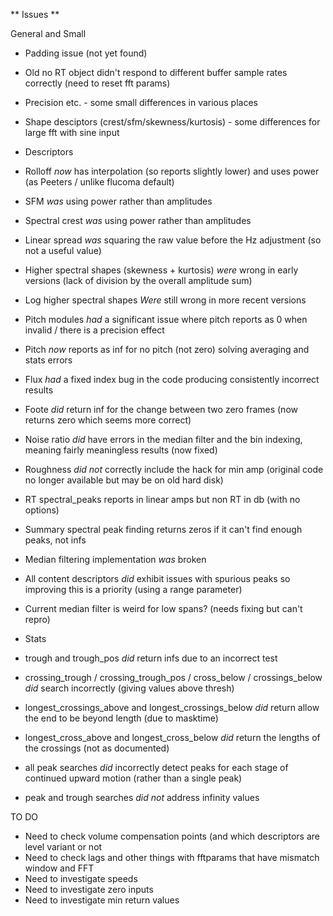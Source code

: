 ** Issues **

General and Small

* Padding issue (not yet found)
* Old no RT object didn't respond to different buffer sample rates correctly (need to reset fft params)
* Precision etc. - some small differences in various places
* Shape desciptors (crest/sfm/skewness/kurtosis) - some differences for large fft with sine input

* Descriptors

* Rolloff *now* has interpolation (so reports slightly lower) and uses power (as Peeters / unlike flucoma default)
* SFM *was* using power rather than amplitudes
* Spectral crest *was* using power rather than amplitudes
* Linear spread *was* squaring the raw value before the Hz adjustment (so not a useful value)
* Higher spectral shapes (skewness + kurtosis) *were* wrong in early versions (lack of division by the overall amplitude sum)
* Log higher spectral shapes *Were* still wrong in more recent versions
* Pitch modules *had* a significant issue where pitch reports as 0 when invalid / there is a precision effect
* Pitch *now* reports as inf for no pitch (not zero) solving averaging and stats errors
* Flux *had* a fixed index bug in the code producing consistently incorrect results
* Foote *did* return inf for the change between two zero frames (now returns zero which seems more correct)
* Noise ratio *did* have errors in the median filter and the bin indexing, meaning fairly meaningless results (now fixed)
* Roughness *did not* correctly include the hack for min amp (original code no longer available but may be on old hard disk)
* RT spectral_peaks reports in linear amps but non RT in db (with no options)
* Summary spectral peak finding returns zeros if it can't find enough peaks, not infs
* Median filtering implementation *was* broken
* All content descriptors *did* exhibit issues with spurious peaks so improving this is a priority (using a range parameter)
* Current median filter is weird for low spans? (needs fixing but can't repro)

* Stats

* trough and trough_pos *did* return infs due to an incorrect test
* crossing_trough / crossing_trough_pos / cross_below / crossings_below *did* search incorrectly (giving values above thresh)
* longest_crossings_above and longest_crossings_below *did* return allow the end to be beyond length (due to masktime)
* longest_cross_above and longest_cross_below *did* return the lengths of the crossings (not as documented)
* all peak searches *did* incorrectly detect peaks for each stage of continued upward motion (rather than a single peak)
* peak and trough searches *did not* address infinity values

TO DO

* Need to check volume compensation points (and which descriptors are level variant or not
* Need to check lags and other things with fftparams that have mismatch window and FFT
* Need to investigate speeds
* Need to investigate zero inputs
* Need to investigate min return values
